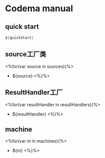 # Codema manual
## quick start
```java
${quickStart}
```
## source工厂类
<%for(var source in sources){%>
* ${source}
<%}%>
## ResultHandler工厂
<%for(var resultHandler in resultHandlers){%>
* ${resultHandler}
<%}%>

## machine
<%for(var m in machines){%>
* ${m}
<%}%>